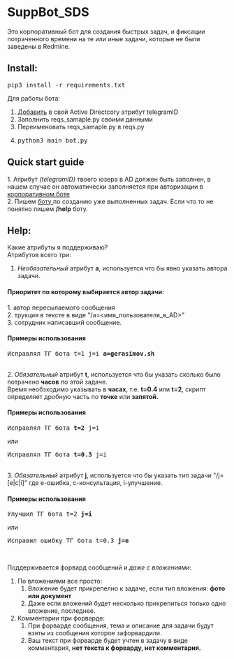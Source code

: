 # SuppBot_SDS
Это корпоративный бот для создания быстрых задач, и фиксации потраченного времени на те или иные задачи, которые не были заведены в Redmine. 



<h2>Install:</h2>
<pre>pip3 install -r requirements.txt</pre>

Для работы бота:
1. <a href=https://habr.com/ru/companies/first/articles/654627/>Добавить</a> в свой Active Directcory атрибут telegramID 
2. Заполнить reqs_samaple.py своими данными
3. Переименовать reqs_samaple.py в reqs.py
4. <pre>python3 main_bot.py</pre>

<h2>Quick start guide</h2>
1. Атрибут <i>(telegramID)</i> твоего юзера в AD должен быть заполнен, в нашем случае он автоматически заполняется при авторизации в <a href=https://t.me/sds_corp_bot> корпоративном боте </a><br>
2. Пишем <a href=https://t.me/sds_fast_issue_bot> боту </a> по созданию уже выполненных задач. Если что то не понятно пишем <b>/help</b> боту.

<h2> Help: </h2>

Какие атрибуты я поддерживаю?<br>
Атрибутов всего три:
1. <i>Необязательный</i> атрибут <b>a</b>, используется что бы явно указать автора задачи.<br>
<h4>Приоритет по которому выбирается автор задачи:</h4>
	1. автор пересылаемого сообщения<br>
	2. трукция в тексте в виде "/a=<имя_пользователя_в_AD>"<br>
	3. сотрудник написавший сообщение.
<h4>Примеры использования </h4>
    <pre>Исправлял ТГ бота t=1 j=i <b>a=gerasimov.sh</b></pre><br>
2. <i>Обязательный</i> атрибут <b>t</b>, используется что бы указать сколько было потрачено <b>часов</b> по этой задаче.<br>
Время необзходимо указывать в <b>часах</b>, т.е. <b>t=0.4</b> или <b>t=2</b>, скрипт определяет дробную часть по <b>точке</b> или <b>запятой.</b>
<h4>Примеры использования </h4>
    <pre>Исправлял ТГ бота <b>t=2</b> j=i</pre>или
	<pre>Исправлял ТГ бота <b>t=0.3</b> j=i</pre><br>
3. <i>Обязательный</i> атрибут <b>j</b>, используется что бы указать тип задачи "/j=[e|c|i]" где e-ошибка, c-консультация, i-улучшение.
<h4>Примеры использования </h4>
    <pre>Улучшил ТГ бота t=2 <b>j=i</b></pre>или
	<pre>Исправил ошибку ТГ бота t=0.3 <b>j=e</b></pre><br>

Поддерживается форвард сообщений и <i>даже с вложениями</i>:
1. По вложениями все просто:
	1. Вложение будет прикрепелно к задаче, если тип вложения: <b>фото или документ</b>
    2. Даже если вложений будет несколько прикрепиться только одно вложение, последнее.
2. Комментарии при форварде:
	1. При форварде сообщения, тема и описание для задачи будут взяты из сообщения которое зафорвардили.
    2. Ваш текст при форварде будет учтен в задачу в виде комментария, <b>нет текста к форварду, нет комментария.</b>